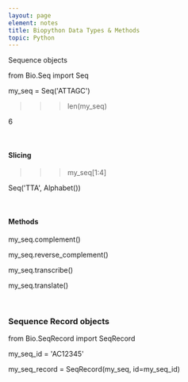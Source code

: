```yaml
---
layout: page
element: notes
title: Biopython Data Types & Methods
topic: Python
---
```


Sequence objects

from Bio.Seq import Seq

my_seq = Seq('ATTAGC')

>>> len(my_seq)

6

 

#### Slicing

>>> my_seq[1:4]

Seq('TTA', Alphabet())

 

#### Methods

my_seq.complement()

my_seq.reverse_complement()

my_seq.transcribe()

my_seq.translate()

 

### Sequence Record objects

from Bio.SeqRecord import SeqRecord

my_seq_id = 'AC12345'

my_seq_record = SeqRecord(my_seq, id=my_seq_id)
